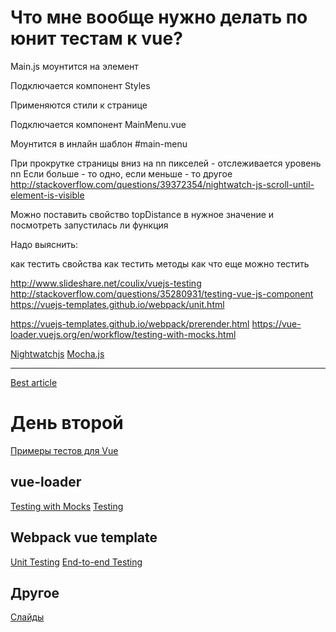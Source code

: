# Что мне вообще нужно делать по юнит тестам к vue?

Main.js моунтится на элемент

Подключается компонент Styles

Применяются стили к странице

Подключается компонент MainMenu.vue

Моунтится в инлайн шаблон #main-menu

При прокрутке страницы вниз на nn пикселей - отслеживается уровень nn Если больше - то одно, если меньше - то другое
<http://stackoverflow.com/questions/39372354/nightwatch-js-scroll-until-element-is-visible>

Можно поставить свойство topDistance в нужное значение и посмотреть запустилась ли функция

Надо выяснить:

как тестить свойства
как тестить методы
как что еще можно тестить

<http://www.slideshare.net/coulix/vuejs-testing>
<http://stackoverflow.com/questions/35280931/testing-vue-js-component>
<https://vuejs-templates.github.io/webpack/unit.html>

<https://vuejs-templates.github.io/webpack/prerender.html>
<https://vue-loader.vuejs.org/en/workflow/testing-with-mocks.html>

[Nightwatchjs](http://nightwatchjs.org/guide#writing-tests)
[Mocha.js](https://mochajs.org/)

---
[Best article](http://tyronetudehope.com/2016/11/24/vue-js-vuex-testing-an-introduction/)

# День второй
[Примеры тестов для Vue](https://github.com/kmees/karma-sinon-chai)

## vue-loader
[Testing with Mocks](https://vue-loader.vuejs.org/en/workflow/testing-with-mocks.html)
[Testing](https://vue-loader.vuejs.org/en/workflow/testing.html)

## Webpack vue template
[Unit Testing](http://vuejs-templates.github.io/webpack/unit.html)
[End-to-end Testing](http://vuejs-templates.github.io/webpack/e2e.html)

## Другое
[Слайды](http://www.slideshare.net/coulix/vuejs-testing)
